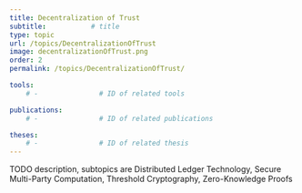 ```yaml
---
title: Decentralization of Trust
subtitle:           # title
type: topic
url: /topics/DecentralizationOfTrust
image: decentralizationOfTrust.png
order: 2
permalink: /topics/DecentralizationOfTrust/

tools:
    # -               # ID of related tools

publications:
    # -               # ID of related publications

theses:
    # -               # ID of related thesis
---
```


TODO description, subtopics are Distributed Ledger Technology, Secure Multi-Party Computation, Threshold Cryptography, Zero-Knowledge Proofs